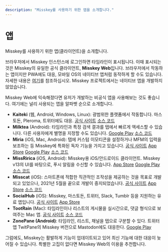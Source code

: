 ```yaml
---
description: "Misskey를 사용하기 위한 앱을 소개합니다."
---
```


# 앱
Misskey를 사용하기 위한 앱(클라이언트)을 소개합니다.

브라우저에서 Misskey 인스턴스에 로그인하면 타임라인이 표시됩니다. 이때 표시되는 것은 Misskey의 유일한 공식 클라이언트, **Misskey Web**입니다. 브라우저에서 작동하는 앱이지만 PWA에도 대응, 모바일 OS의 네이티브 앱처럼 동작하게 할 수도 있습니다. 자세한 내용은 [여기](./features/pwa.md)를 참조하십시오. Misskey 프로젝트에서는 네이티브 앱을 개발하지 않았습니다.

Misskey Web에 익숙해졌다면 유저가 개발하는 비공식 앱을 사용해보는 것도 좋습니다. 여기에는 널리 사용되는 앱을 알파벳 순으로 소개합니다.

- **Kaiteki** (웹, Android, Windows, Linux): 광범위한 플랫폼에서 작동합니다. 마스토돈, Pleroma, 트위터에도 대응. [공식 사이트](https://kaiteki.app) [소스 코드](https://github.com/Kaiteki-Fedi/Kaiteki)
- **Milktea** (Android): 타임라인과 특정 검색 결과를 탭에서 빠르게 액세스할 수 있습니다. 다른 사용자에게 별명을 지정할 수도 있습니다. [Google Play](https://play.google.com/store/apps/details?id=jp.panta.misskeyandroidclient) [소스 코드](https://github.com/pantasystem/Milktea)
- **Miria** (iOS, Mac, Android): 탭에 커스텀 이모티콘을 설정하거나 MFM의 입력을 보조하는 등 Misskey에 특화된 독자 기능을 가지고 있습니다. [공식 사이트](https://shiosyakeyakini.info/miria_web/) [App Store](https://apps.apple.com/jp/app/miria/id6449201469) [Google Play](https://play.google.com/store/apps/details?id=info.shiosyakeyakini.miria) [소스 코드](https://github.com/shiosyakeyakini-info/miria)
- **MissRirica** (iOS, Android): Misskey용 iOS/안드로이드 클라이언트. Misskey v13의 UI를 바탕으로, 푸시 알림을 수신할 수 있습니다. [App Store](https://apps.google.com/app/missririca/id1659214999) [Google Play](https://play.google.com/store/apps/details?id=space.riinswork.missririca) [소스 코드](https://github.com/fruitriin/missRirica-client)
- **Misscat** (iOS): 스마트폰에 적합한 직관적인 조작성을 제공하는 것을 목표로 개발되고 있었으나, 2021년 5월을 끝으로 개발이 중지되었습니다. [공식 사이트](https://yuiga.dev/misscat/) [App Store](https://apps.apple.com/app/id1505059993) [소스 코드](https://github.com/YuigaWada/MissCat)
- **SocialHub** (iOS): Misskey, 마스토돈, 트위터, Slack, Tumblr 등을 지원하는 유료 앱입니다. [공식 사이트](https://uakihir0.github.io/socialhub/) [App Store](https://apps.apple.com/us/app/socialhub-socialmedia-client/id1474451582)
- **TootRain** (Mac): 타임라인이나 리스트의 게시물을 실시간으로, 댓글 형식으로 보여주는 Mac 앱. [공식 사이트](https://b123400.net/tootrain/ja) [소스 코드](https://github.com/b123400/TootRain)
- **ZonePane (Android)**: 타임라인, 리스트, 채널을 탭으로 구분할 수 있다. 트위터 앱 TwitPane의 Misskey 버전으로 Mastodon에도 대응한다. [Google Play](https://play.google.com/store/apps/details?id=com.zonepane)

그럼에도, Misskey는 활발하게 기능이 업데이트되고 있어 최신 기능에 대한 대응이 늦어질 수 있습니다. 특별한 고집이 없다면 Misskey Web의 이용을 추천합니다.
